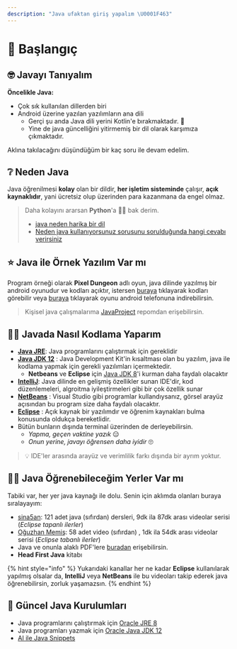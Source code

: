 ```yaml
---
description: "Java ufaktan giriş yapalım \U0001F463"
---
```


# 👶 Başlangıç

## 🤓 Javayı Tanıyalım

**Öncelikle Java:**

* Çok sık kullanılan dillerden biri
* Android üzerine yazılan yazılımların ana dili
  * Gerçi şu anda Java dili yerini Kotlin'e bırakmaktadır. 🤔
  * Yine de java güncelliğini yitirmemiş bir dil olarak karşımıza çıkmaktadır.

Aklına takılacağını düşündüğüm bir kaç soru ile devam edelim.

## ❔ Neden Java

Java öğrenilmesi **kolay** olan bir dildir, **her işletim sisteminde** çalışır, **açık kaynaklıdır**, yani ücretsiz olup üzerinden para kazanmana da engel olmaz.

> Daha kolayını ararsan **Python**'a 🏃‍♂️ bak derim.
>
> * [java neden harika bir dil](http://ilkaygunel.com/blog/2016/java-neden-harika-bir-dil/)
> * [Neden java kullanıyorsunuz sorusunu sorulduğunda hangi cevabı verirsiniz](http://www.kurumsaljava.com/2012/05/29/herhangi-birisi-size-neden-java-kullaniyorsunuz-sorusunu-sordugunda-hangi-cevabi-verirsiniz/)

## ⭐ Java ile Örnek Yazılım Var mı

Program örneği olarak **Pixel Dungeon** adlı oyun, java dilinde yazılmış bir android oyunudur ve kodları açıktır, istersen [buraya](https://github.com/watabou/pixel-dungeon) tıklayarak kodları görebilir veya [buraya](https://play.google.com/store/apps/details?id=com.watabou.pixeldungeon&hl=tr) tıklayarak oyunu android telefonuna indirebilirsin.

> Kişisel java çalışmalarıma [JavaProject](https://github.com/yedhrab/JavaProjects) repomdan erişebilirsin.

## 👨‍💻 Javada Nasıl Kodlama Yaparım

* [**Java JRE**](https://www.oracle.com/technetwork/java/javase/jre8-downloads-2133155.html): Java programlarını çalıştırmak için gereklidir
* [**Java JDK 12**](https://www.oracle.com/technetwork/java/javase/downloads/jdk12-downloads-5295953.html) : Java Development Kit'in kısaltması olan bu yazılım, java ile kodlama yapmak için gerekli yazılımları içermektedir.
  * **Netbeans** ve **Eclipse** için [Java JDK 8](https://www.oracle.com/technetwork/java/javase/downloads/jdk8-downloads-2133151.html)'i kurman daha faydalı olacaktır
* [**IntelliJ**](https://www.jetbrains.com/idea/download/): Java dilinde en gelişmiş özellikler sunan IDE'dir, kod düzenlemeleri, algroitma iyileştirmeleri gibi bir çok özellik sunar
* [**NetBeans**](http://yemreak.blogspot.com.tr/2017/10/netbeans-kurulumu.html) : Visual Studio gibi programlar kullandıysanız, görsel arayüz açısından bu program size daha faydalı olacaktır.
* [**Eclipse**](http://www.eclipse.org/downloads/packages/eclipse-ide-java-developers/marsr) : Açık kaynak bir yazılımdır ve öğrenim kaynakları bulma konusunda oldukça bereketlidir.
* Bütün bunların dışında terminal üzerinden de derleyebilirsin.
  * _Yapma, geçen vaktine yazık_ 😑
  * _Onun yerine, javayı öğrensen daha iyidir_ 🙄

> 💡 IDE'ler arasında arayüz ve verimlilik farkı dışında bir ayrım yoktur.

## 👨‍🎓 Java Öğrenebileceğim Yerler Var mı

Tabiki var, her yer java kaynağı ile dolu. Senin için aklımda olanları buraya sıralayayım:

* [sina5an](https://www.youtube.com/playlist?list=PLHfYetw_BGF-Gm_MsqKApw5nHPuHsytr3): 121 adet java \(sıfırdan\) dersleri, 9dk ila 87dk arası videolar serisi \(_Eclipse tapanlı ilerler_\)
* [Oğuzhan Memiş](https://www.youtube.com/playlist?list=PL1-boLQD9cuLEfbF0OUEUZ7WP1qQHnv4C): 58 adet video \(sıfırdan\) , 1dk ila 54dk arası videolar serisi \(_Eclipse tabanlı ilerler_\)
* Java ve onunla alaklı PDF'lere [buradan](https://drive.google.com/open?id=123UxrfswdDnpfDZCcjWXHpCRWpJCBl1h) erişebilirsin.
* **Head First Java** kitabı

{% hint style="info" %}
 Yukarıdaki kanallar her ne kadar **Eclipse** kullanılarak yapılmış olsalar da, **IntelliJ** veya **NetBeans** ile bu videoları takip ederek java öğrenebilirsin, zorluk yaşamazsın.
{% endhint %}

## 🎇 Güncel Java Kurulumları

* Java programlarını çalıştırmak için [Oracle JRE 8](https://www.oracle.com/technetwork/java/javase/jre8-downloads-2133155.html)
* Java programları yazmak için [Oracle Java JDK 12](https://www.oracle.com/technetwork/java/javase/downloads/jdk12-downloads-5295953.html)
* [AI ile Java Snippets](https://www.codota.com/?utm_source=search-web)

